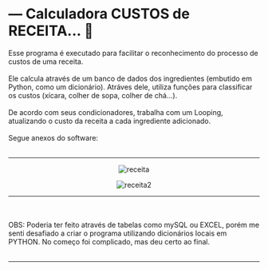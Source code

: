 # — Calculadora CUSTOS de RECEITA... 🐍
Esse programa é executado para facilitar o reconhecimento do processo de custos de uma receita.
<br><br>
Ele calcula através de um banco de dados dos ingredientes (embutido em Python, como um dicionário). Atráves dele, utiliza funções para classificar os custos (xícara, colher de sopa, colher de chá...).
<br><br>
De acordo com seus condicionadores, trabalha com um Looping, atualizando o custo da receita a cada ingrediente adicionado.
<br><br>
Segue anexos do software:
<br><br>
<hr>
<div align="center">
  
  ![receita](https://user-images.githubusercontent.com/72578580/169463207-8efb9825-c35f-4a90-8842-b7c7a74f7f21.PNG)
  
  ![receita2](https://user-images.githubusercontent.com/72578580/169463264-c8cd00b2-de24-43f1-ba3d-be68045126c0.PNG)

  
  
</div>

<hr>
<br><br>
OBS: Poderia ter feito através de tabelas como mySQL ou EXCEL, porém me senti desafiado a criar o programa utilizando dicionários locais em PYTHON. No começo foi complicado, mas deu certo ao final.
<br><br>
<hr>
